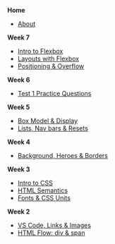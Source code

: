 **Home**
- [About](/)

<!-- - **Week 14**
- [CSS Frameworks](./wk14/css_frameworks.md)
- [JS OOP & Canvas](./wk14/jsOOP_canvas.md) -->

<!-- - **Week 13**
- [Events](./wk13/events.md)
- [DOM pt2](./wk13/DOM-manipulation_pt2.md) -->

<!-- - **Week 12**
- [Intro to JavaScript](./wk12/javascript_intro.md)
- [JS Operators & Coercion](./wk12/javascript_quirks.md) -->

<!-- - **Week 11**
- [HTML Forms](./wk11/forms.md)
- [The DOM](./wk11/dom.md) -->

<!-- - **Week 10**
- [Intro to CSS Grid](./wk9/grid.md)
- [Web Layouts with Grid](./wk9/layouts_grid.md)
- [Design Fundamentals](./wk9/design_fundamentals.md) -->

<!-- - **Week 9**
- [Optimization & Responsive Images](./wk10/responsive_images.md)
- [Audio, Video & SVG](./wk10/audio_video_svg.md) -->

<!-- - **Week 8**
- [Cascade](./wk7/wk7_1_cascade.md)
- [Advanced Selectors](./wk8/advanced_selectors.md)
- [Media Queries](./wk8/media_queries.md)
- [Git & GitHub Primer](./wk8/git_github.md) -->

**Week 7**
- [Intro to Flexbox](./wk6/wk6_1_Flexbox.md)
- [Layouts with Flexbox](./wk6/wk6_2_Layouts_Flex.md)
- [Positioning & Overflow](./wk5/wk5_2_positioning_overflow.md)

**Week 6**
- [Test 1 Practice Questions](./wk6/Test1_Practice_Meghrig.md)

**Week 5**
- [Box Model & Display](./wk4/wk4_2_boxModel.md)
- [Lists, Nav bars & Resets](./wk5/wk5_1_lists_reset.md)

**Week 4**
- [Background, Heroes & Borders](./wk4/wk4_1_background_heroes_border.md)

**Week 3**
- [Intro to CSS](./wk3/wk03_Intro_CSS.md)
- [HTML Semantics](./wk3/wk3_2_HTML_Semantics.md)
- [Fonts & CSS Units](./wk/../wk3/wk3_3_text_units.md)

**Week 2**
- [VS Code, Links & Images](./wk2/wk2b_intro_html.md)
- [HTML Flow: div & span](./wk2/wk02_HTML_Flow_Containers.md)
